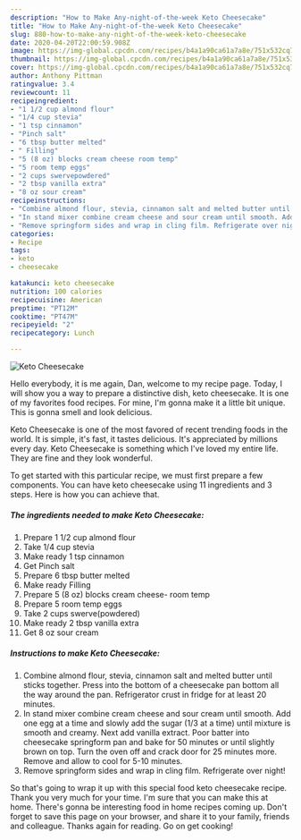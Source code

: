 ```yaml
---
description: "How to Make Any-night-of-the-week Keto Cheesecake"
title: "How to Make Any-night-of-the-week Keto Cheesecake"
slug: 880-how-to-make-any-night-of-the-week-keto-cheesecake
date: 2020-04-20T22:00:59.908Z
image: https://img-global.cpcdn.com/recipes/b4a1a90ca61a7a8e/751x532cq70/keto-cheesecake-recipe-main-photo.jpg
thumbnail: https://img-global.cpcdn.com/recipes/b4a1a90ca61a7a8e/751x532cq70/keto-cheesecake-recipe-main-photo.jpg
cover: https://img-global.cpcdn.com/recipes/b4a1a90ca61a7a8e/751x532cq70/keto-cheesecake-recipe-main-photo.jpg
author: Anthony Pittman
ratingvalue: 3.4
reviewcount: 11
recipeingredient:
- "1 1/2 cup almond flour"
- "1/4 cup stevia"
- "1 tsp cinnamon"
- "Pinch salt"
- "6 tbsp butter melted"
- " Filling"
- "5 (8 oz) blocks cream cheese room temp"
- "5 room temp eggs"
- "2 cups swervepowdered"
- "2 tbsp vanilla extra"
- "8 oz sour cream"
recipeinstructions:
- "Combine almond flour, stevia, cinnamon salt and melted butter until sticks together. Press into the bottom of a cheesecake pan bottom all the way around the pan. Refrigerator crust in fridge for at least 20 minutes."
- "In stand mixer combine cream cheese and sour cream until smooth. Add one egg at a time and slowly add the sugar (1/3 at a time) until mixture is smooth and creamy. Next add vanilla extract. Poor batter into cheesecake springform pan and bake for 50 minutes or until slightly brown on top. Turn the oven off and crack door for 25 minutes more. Remove and allow to cool for 5-10 minutes."
- "Remove springform sides and wrap in cling film. Refrigerate over night!"
categories:
- Recipe
tags:
- keto
- cheesecake

katakunci: keto cheesecake 
nutrition: 100 calories
recipecuisine: American
preptime: "PT12M"
cooktime: "PT47M"
recipeyield: "2"
recipecategory: Lunch

---
```



![Keto Cheesecake](https://img-global.cpcdn.com/recipes/b4a1a90ca61a7a8e/751x532cq70/keto-cheesecake-recipe-main-photo.jpg)

Hello everybody, it is me again, Dan, welcome to my recipe page. Today, I will show you a way to prepare a distinctive dish, keto cheesecake. It is one of my favorites food recipes. For mine, I'm gonna make it a little bit unique. This is gonna smell and look delicious.

Keto Cheesecake is one of the most favored of recent trending foods in the world. It is simple, it's fast, it tastes delicious. It's appreciated by millions every day. Keto Cheesecake is something which I've loved my entire life. They are fine and they look wonderful.




To get started with this particular recipe, we must first prepare a few components. You can have keto cheesecake using 11 ingredients and 3 steps. Here is how you can achieve that.

<!--inarticleads1-->

##### The ingredients needed to make Keto Cheesecake:

1. Prepare 1 1/2 cup almond flour
1. Take 1/4 cup stevia
1. Make ready 1 tsp cinnamon
1. Get Pinch salt
1. Prepare 6 tbsp butter melted
1. Make ready  Filling
1. Prepare 5 (8 oz) blocks cream cheese- room temp
1. Prepare 5 room temp eggs
1. Take 2 cups swerve(powdered)
1. Make ready 2 tbsp vanilla extra
1. Get 8 oz sour cream




<!--inarticleads2-->

##### Instructions to make Keto Cheesecake:

1. Combine almond flour, stevia, cinnamon salt and melted butter until sticks together. Press into the bottom of a cheesecake pan bottom all the way around the pan. Refrigerator crust in fridge for at least 20 minutes.
1. In stand mixer combine cream cheese and sour cream until smooth. Add one egg at a time and slowly add the sugar (1/3 at a time) until mixture is smooth and creamy. Next add vanilla extract. Poor batter into cheesecake springform pan and bake for 50 minutes or until slightly brown on top. Turn the oven off and crack door for 25 minutes more. Remove and allow to cool for 5-10 minutes.
1. Remove springform sides and wrap in cling film. Refrigerate over night!




So that's going to wrap it up with this special food keto cheesecake recipe. Thank you very much for your time. I'm sure that you can make this at home. There's gonna be interesting food in home recipes coming up. Don't forget to save this page on your browser, and share it to your family, friends and colleague. Thanks again for reading. Go on get cooking!
